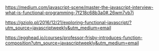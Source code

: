 https://medium.com/javascript-scene/master-the-javascript-interview-what-is-functional-programming-7f218c68b3a0#.26wm7vb7i

https://gziolo.pl/2016/12/21/exploring-functional-javascript/?utm_source=javascriptweekly&utm_medium=email

https://egghead.io/courses/professor-frisby-introduces-function-composition?utm_source=javascriptweekly&utm_medium=email